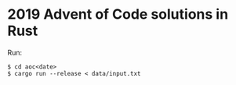 2019 Advent of Code solutions in Rust
==========================================

Run:

```
$ cd aoc<date>
$ cargo run --release < data/input.txt
```
